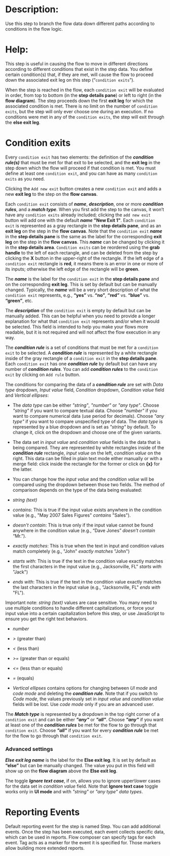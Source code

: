 # Description:

  

Use this step to branch the flow data down different paths according to conditions in the flow logic.

  

  

# Help:

  

This step is useful in causing the flow to move in different directions according to different conditions that exist in the step data. You define certain condition(s) that, if they are met, will cause the flow to proceed down the associated exit leg on this step (“`condition exits`”).

  

  

When the step is reached in the flow, each `condition exit` will be evaluated in order, from top to bottom (in the __step details pane__) or left to right (in the __flow diagram__). The step proceeds down the first __exit leg__ for which the associated condition is met. There is no limit on the number of `condition exits`, but the step will only ever choose one during an execution. If no conditions were met in any of the `condition exits`, the step will exit through the __else exit leg__.

  

  

# Condition exits

  

Every `condition exit` has two elements: the definition of the ___condition rule(s)___ that must be met for that exit to be selected, and the __exit leg__ in the step down which the flow will proceed if that condition is met. You must define at least one `condition exit`, and you can have as many `condition exits` as you need.

  

  

Clicking the `Add new exit` button creates a new `condition exit` and adds a new __exit leg__ to the step on the __flow canvas__.

  

  

Each `condition exit` consists of ___name___, ___description___, one or more ___condition rules___, and a ___match type___. When you first add the step to the canvas, it won’t have any `condition exits` already included; clicking the `add new exit` button will add one with the default ___name___ __"New Exit 1"__. Each `condition exit` is represented as a gray rectangle in the __step details pane__, and as an __exit leg__ on the step in the __flow canvas__. Note that the `condition exit` ___name___ in the __step details pane__ is the same as the label for the corresponding __exit leg__ on the step in the __flow canvas__. This ___name___ can be changed by clicking it in the __step details area__. `Condition exits` can be reordered using the __grab handle__ to the left of each rectangle, and can be deleted from the step by clicking the __X__ button in the upper-right of the rectangle. If the left edge of a `condition exit` rectangle is __red__, it means there is an error in one or more of its inputs; otherwise the left edge of the rectangle will be __green__.

  

  

The ___name___ is the label for the `condition exit` in the __step details pane__ and on the corresponding __exit leg__. This is set by default but can be manually changed. Typically, the ___name___ will be a very short description of what the `condition exit` represents, e.g., __“yes”__ vs. __“no”__, __“red”__ vs. __“blue”__ vs. __“green”__, etc.

  

  

The ___description___ of the `condition exit` is empty by default but can be manually added. This can be helpful when you need to provide a longer explanation for what that `condition exit` represents and/or when it would be selected. This field is intended to help you make your flows more readable, but it is not required and will not affect the flow execution in any way.

  

  

The ___condition rule___ is a set of conditions that must be met for a `condition exit` to be selected. A ___condition rule___ is represented by a white rectangle inside of the gray rectangle of a `condition exit` in the __step details pane__. Each `condition exit` has one ___condition rule___ by default but can have any number of ___condition rules___. You can add ___condition rules___ to the `condition exit` by clicking on ```Add rule``` button.

  

  

The conditions for comparing the data of a ___condition rule___ are set with _Data type_ dropdown, _Input value_ field, _Condition_ dropdown, _Condition value_ field and _Vertical ellipses_:

  

- The _data type_ can be either _"string"_, _"number"_ or _"any type"_. Choose _"string"_ if you want to compare textual data. Choose _"number"_ if you want to compare numerical data (use period for decimals). Choose _"any type"_ if you want to compare unspecified type of data. The _data type_ is represented by a blue dropdown and is set as _"string"_ by default. To change it, click on the dropdown and choose one of the given variants.

  

- The data set in _input value_ and _condition value_ fields is the data that is being compared. They are represented by white rectangles inside of the ___condition rule___ rectangle, _input value_ on the left, _condition value_ on the right. This data can be filled in plain text mode either manually or with a merge field: click inside the rectangle for the former or click on __{x}__ for the latter.

  

- You can change how the _input value_ and the _condition value_ will be compared using the dropdown between those two fields. The method of comparison depends on the type of the data being evaluated:

  

* _string (text)_

  

* _contains_: This is true if the input value exists anywhere in the condition value (e.g., "May 2007 Sales Figures" _contains_ "Sales").

  

* _doesn't contain_: This is true only if the input value cannot be found anywhere in the condition value (e.g., “Dave Jones” _doesn’t contain_ “Mr.”).

  

* _exactly matches_: This is true when the text in input and condition values match completely (e.g., "John" _exactly matches_ "John")

  

* _starts with_: This is true if the text in the condition value exactly matches the first characters in the input value (e.g., Jacksonville, FL" _starts with_ "Jack")

  

* _ends with_: This is true if the text in the condition value exactly matches the last characters in the input value (e.g., "Jacksonville, FL" _ends with_ "FL").

  

Important note: _string (text)_ values are case sensitive. You many need to use multiple conditions to handle different capitalizations, or force your input value into a certain capitalization before this step, or use JavaScript to ensure you get the right text behaviors.

  

- _number_

  

- _>_ (greater than)

  

- _<_ (less than)

  

- _>=_ (greater than or equals)

  

- _<=_ (less than or equals)

  

- _=_ (equals)

  

  

- _Vertical ellipses_ contains options for changing between _UI mode_ and _code mode_ and deleting the ___condition rule___. Note that if you switch to _Code mode_, the values previously set in _input value_ and _condition value_ fields will be lost. Use _code mode_ only if you are an advanced user.

  

  

The ___Match type___ is represented by a dropdown in the top right corner of a `condition exit` and can be either ___"any"___ or __*"all"*__. Choose __*"any"*__ if you want at least one of the ___condition rules___ be met for the flow to go through that `condition exit`. Choose ___"all"___ if you want for every ___condition rule___ be met for the flow to go through that `condition exit`.

  

  

### Advanced settings

  

___Else exit leg name___ is the label for the __Else exit leg__. It is set by default as __“else”__ but can be manually changed. The value you put in this field will show up on the __flow diagram__ above the __Else exit leg__.

  

  

The toggle ___Ignore text case___, if on, allows you to ignore upper\lower cases for the data set in _condition value_ field. Note that __Ignore text case__ toggle works only in __UI mode__ and with _"string"_ or _"any type"_ _data types_.

  

  

# Reporting Events
Default reporting event for the step is named Step. You can add additional events. Once the step has been executed, each event collects specific data, which can be used in reports. Flow composer can specify tags for each event. Tag acts as a marker for the event it is specified for. Those markers allow building more extended reports.
<!--stackedit_data:
eyJoaXN0b3J5IjpbMTEyNDgyOTUxOV19
-->